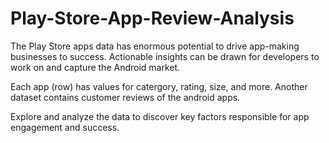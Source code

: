# Play-Store-App-Review-Analysis

The Play Store apps data has enormous potential to drive app-making businesses to success. Actionable insights can be drawn for developers to work on and capture the Android market.

Each app (row) has values for catergory, rating, size, and more. Another dataset contains customer reviews of the android apps.

Explore and analyze the data to discover key factors responsible for app engagement and success.

